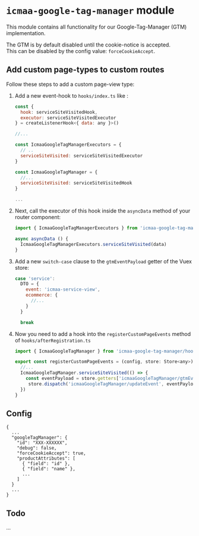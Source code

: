# `icmaa-google-tag-manager` module

This module contains all functionality for our Google-Tag-Manager (GTM) implementation.

The GTM is by default disabled until the cookie-notice is accepted.  
This can be disabled by the config value: `forceCookieAccept`.

## Add custom page-types to custom routes

Follow these steps to add a custom page-view type:

1. Add a new event-hook to `hooks/index.ts` like :
   ```js
   const {
     hook: serviceSiteVisitedHook,
     executor: serviceSiteVisitedExecutor
   } = createListenerHook<{ data: any }>()
   
   //...
   
   const IcmaaGoogleTagManagerExecutors = {
     // ..
     serviceSiteVisited: serviceSiteVisitedExecutor
   }
   
   const IcmaaGoogleTagManager = {
     //...
     serviceSiteVisited: serviceSiteVisitedHook
   }
   
   ...
   ```
2. Next, call the executor of this hook inside the `asyncData` method of your router component:
   ```js
   import { IcmaaGoogleTagManagerExecutors } from 'icmaa-google-tag-manager/hooks'

   async asyncData () {
     IcmaaGoogleTagManagerExecutors.serviceSiteVisited(data)
   }
   ```
3. Add a new `switch-case` clause to the `gtmEventPayload` getter of the Vuex store:
   ```js
   case 'service':
     DTO = {
       event: 'icmaa-service-view',
       ecommerce: {
         //...
       }
     }

     break
   ```
4. Now you need to add a hook into the `registerCustomPageEvents` method of `hooks/afterRegistration.ts`
   ```js
   import { IcmaaGoogleTagManager } from 'icmaa-google-tag-manager/hooks'

   export const registerCustomPageEvents = (config, store: Store<any>) => {
     //...
     IcmaaGoogleTagManager.serviceSiteVisited(() => {
       const eventPayload = store.getters['icmaaGoogleTagManager/gtmEventPayload']('service')
        store.dispatch('icmaaGoogleTagManager/updateEvent', eventPayload)
     })
   }
   ```

## Config

```
{
  ...
  "googleTagManager": {
    "id": "XXX-XXXXXX",
    "debug": false,
    "forceCookieAccept": true,
    "productAttributes": [
      { "field": "id" },
      { "field": "name" },
      ...
    ]
  }
  ...
}
```

## Todo

...

